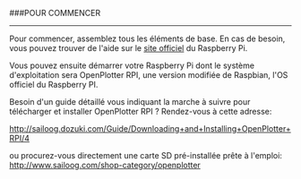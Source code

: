 ###POUR COMMENCER

---



Pour commencer, assemblez tous les éléments de base. En cas de besoin, vous pouvez trouver de l'aide sur le [site officiel](https://www.raspberrypi.org/) du Raspberry Pi.

Vous pouvez ensuite démarrer votre Raspberry Pi dont le système d'exploitation sera OpenPlotter RPI, une version modifiée de Raspbian, l'OS officiel du Raspberry PI.

Besoin d'un guide détaillé vous indiquant la marche à suivre pour télécharger et installer OpenPlotter RPI ? Rendez-vous à cette adresse: 

http://sailoog.dozuki.com/Guide/Downloading+and+Installing+OpenPlotter+RPI/4

ou procurez-vous directement une carte SD pré-installée prête à l'emploi:
http://www.sailoog.com/shop-category/openplotter


